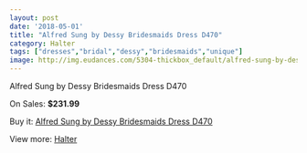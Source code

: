 ```yaml
---
layout: post
date: '2018-05-01'
title: "Alfred Sung by Dessy Bridesmaids Dress D470"
category: Halter
tags: ["dresses","bridal","dessy","bridesmaids","unique"]
image: http://img.eudances.com/5304-thickbox_default/alfred-sung-by-dessy-bridesmaids-dress-d470.jpg
---
```

Alfred Sung by Dessy Bridesmaids Dress D470

On Sales: **$231.99**
<a href="https://www.eudances.com/en/halter/1793-alfred-sung-by-dessy-bridesmaids-dress-d470.html"><amp-img layout="responsive" width="600" height="600" src="//img.eudances.com/5304-thickbox_default/alfred-sung-by-dessy-bridesmaids-dress-d470.jpg" alt="Alfred Sung by Dessy Bridesmaids Dress D470 0" /></a>
<a href="https://www.eudances.com/en/halter/1793-alfred-sung-by-dessy-bridesmaids-dress-d470.html"><amp-img layout="responsive" width="600" height="600" src="//img.eudances.com/5305-thickbox_default/alfred-sung-by-dessy-bridesmaids-dress-d470.jpg" alt="Alfred Sung by Dessy Bridesmaids Dress D470 1" /></a>

Buy it: [Alfred Sung by Dessy Bridesmaids Dress D470](https://www.eudances.com/en/halter/1793-alfred-sung-by-dessy-bridesmaids-dress-d470.html "Alfred Sung by Dessy Bridesmaids Dress D470")

View more: [Halter](https://www.eudances.com/en/19-halter "Halter")